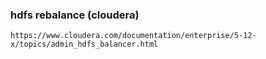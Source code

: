 ### hdfs rebalance (cloudera)
```
https://www.cloudera.com/documentation/enterprise/5-12-x/topics/admin_hdfs_balancer.html
```
